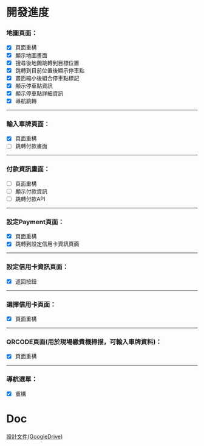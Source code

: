 # 開發進度
### 地圖頁面：
- [x] 頁面重構
- [x] 顯示地圖畫面
- [x] 搜尋後地圖跳轉到目標位置
- [x] 跳轉到目前位置後顯示停車點
- [x] 畫面縮小後組合停車點標記
- [x] 顯示停車點資訊
- [x] 顯示停車點詳細資訊
- [x] 導航跳轉
---
### 輸入車牌頁面：

- [x] 頁面重構
- [ ] 跳轉付款畫面
---
### 付款資訊畫面：
- [ ] 頁面重構
- [ ] 顯示付款資訊
- [ ] 跳轉付款API
---
### 設定Payment頁面：
- [x] 頁面重構
- [x] 跳轉到設定信用卡資訊頁面
---
### 設定信用卡資訊頁面：
- [x] 返回按鈕
---
### 選擇信用卡頁面：
- [x] 頁面重構
---
### QRCODE頁面(用於現場繳費機掃描，可輸入車牌資料)：
- [x] 頁面重構
---
### 導航選單：
- [x] 重構

# Doc
[設計文件(GoogleDrive)](https://drive.google.com/drive/u/0/folders/1h7oyX7zoQUEdj2BjrMnvnXOv2f72EZNh)  

